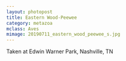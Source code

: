 ```yaml
---
layout: photopost
title: Eastern Wood-Peewee
category: metazoa
mclass: Aves
mimage: 20190711_eastern_wood_peewee_s.jpg
---
```


Taken at Edwin Warner Park, Nashville, TN
